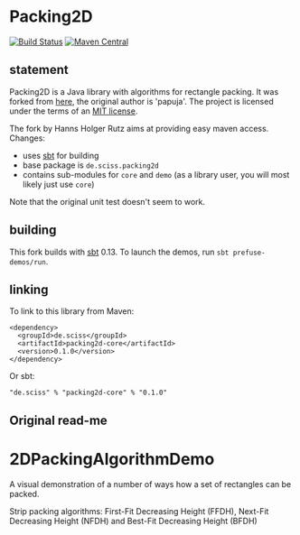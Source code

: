 # Packing2D

[![Build Status](https://travis-ci.org/Sciss/Packing2D.svg?branch=master)](https://travis-ci.org/Sciss/Packing2D)
[![Maven Central](https://maven-badges.herokuapp.com/maven-central/de.sciss/packing2d-core/badge.svg)](https://maven-badges.herokuapp.com/maven-central/de.sciss/packing2d-core)

## statement

Packing2D is a Java library with algorithms for rectangle packing.
It was forked from [here](https://github.com/papuja/2DPackingAlgorithmDemo), the original author is 'papuja'.
The project is licensed under the terms of an [MIT license](http://github.com/Sciss/Packing2D/blob/master/LICENSE).

The fork by Hanns Holger Rutz aims at providing easy maven access. Changes:

- uses [sbt](http://scala-sbt.org/) for building
- base package is `de.sciss.packing2d`
- contains sub-modules for `core` and `demo` (as a library user, you will most likely just use `core`)

Note that the original unit test doesn't seem to work.

## building

This fork builds with [sbt](http://www.scala-sbt.org/) 0.13. To launch the demos, run `sbt prefuse-demos/run`.

## linking

To link to this library from Maven:

    <dependency>
      <groupId>de.sciss</groupId>
      <artifactId>packing2d-core</artifactId>
      <version>0.1.0</version>
    </dependency>

Or sbt:

    "de.sciss" % "packing2d-core" % "0.1.0"

## Original read-me

2DPackingAlgorithmDemo
======================

A visual demonstration of a number of ways how a set of rectangles can be packed.

Strip packing algorithms: First-Fit Decreasing Height (FFDH), Next-Fit Decreasing Height (NFDH) and Best-Fit Decreasing Height (BFDH)
